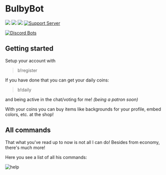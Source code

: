 # BulbyBot
[![](https://img.shields.io/github/commit-activity/y/strukteon/bulbybot.svg?maxAge=2592000&style=for-the-badge)]()
[![](https://img.shields.io/badge/invite-me-green.svg?style=for-the-badge)](https://strukteon.me/bulby)
[![](https://img.shields.io/website-up-down-green-red/https/strukteon.me.svg?label=strukteon.me&maxAge=2592000&style=for-the-badge)]()
[![Support Server](https://img.shields.io/discord/482626177438318592.svg?logo=discord&style=for-the-badge)](https://discord.gg/T8usgDe)

[![Discord Bots](https://discordbots.org/api/widget/481221667813589027.svg)](https://discordbots.org/bot/481221667813589027)

## Getting started
Setup your account with
>b!register

If you have done that you can get your daily coins:
>b!daily

and being active in the chat/voting for me! *(being a patron soon)*

With your coins you can buy items like backgrounds for your profile, embed colors, etc. at the shop!

## All commands
That what you've read up to now is not all I can do! Besides from economy, there's much more!

Here you see a list of all his commands:

![help](https://cdn.discordapp.com/attachments/473051981447954462/498497265984471042/unknown.png)
